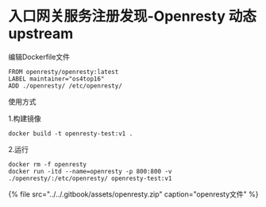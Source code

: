 # 入口网关服务注册发现-Openresty 动态 upstream

编辑Dockerfile文件

```text
FROM openresty/openresty:latest
LABEL maintainer="os4top16"
ADD ./openresty/ /etc/openresty/
```

使用方式

1.构建镜像

`docker build -t openresty-test:v1 .`

2.运行

```text
docker rm -f openresty
docker run -itd --name=openresty -p 800:800 -v ./openresty/:/etc/openresty/ openresty-test:v1
```

{% file src="../../.gitbook/assets/openresty.zip" caption="openresty文件" %}



